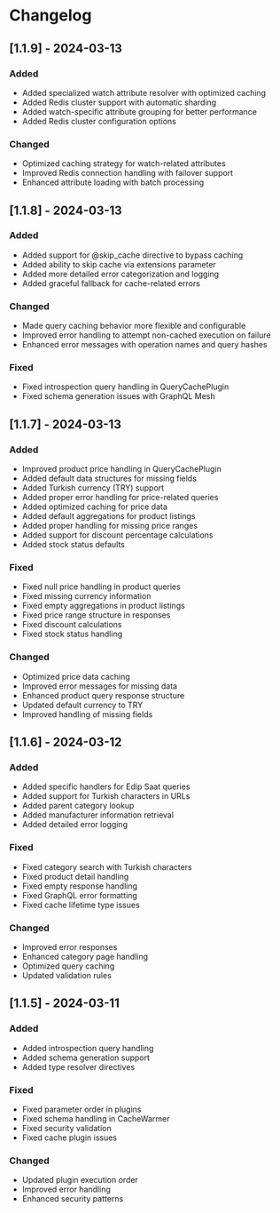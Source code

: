 # Changelog

## [1.1.9] - 2024-03-13

### Added
- Added specialized watch attribute resolver with optimized caching
- Added Redis cluster support with automatic sharding
- Added watch-specific attribute grouping for better performance
- Added Redis cluster configuration options

### Changed
- Optimized caching strategy for watch-related attributes
- Improved Redis connection handling with failover support
- Enhanced attribute loading with batch processing

## [1.1.8] - 2024-03-13

### Added
- Added support for @skip_cache directive to bypass caching
- Added ability to skip cache via extensions parameter
- Added more detailed error categorization and logging
- Added graceful fallback for cache-related errors

### Changed
- Made query caching behavior more flexible and configurable
- Improved error handling to attempt non-cached execution on failure
- Enhanced error messages with operation names and query hashes

### Fixed
- Fixed introspection query handling in QueryCachePlugin
- Fixed schema generation issues with GraphQL Mesh

## [1.1.7] - 2024-03-13

### Added
- Improved product price handling in QueryCachePlugin
- Added default data structures for missing fields
- Added Turkish currency (TRY) support
- Added proper error handling for price-related queries
- Added optimized caching for price data
- Added default aggregations for product listings
- Added proper handling for missing price ranges
- Added support for discount percentage calculations
- Added stock status defaults

### Fixed
- Fixed null price handling in product queries
- Fixed missing currency information
- Fixed empty aggregations in product listings
- Fixed price range structure in responses
- Fixed discount calculations
- Fixed stock status handling

### Changed
- Optimized price data caching
- Improved error messages for missing data
- Enhanced product query response structure
- Updated default currency to TRY
- Improved handling of missing fields

## [1.1.6] - 2024-03-12

### Added
- Added specific handlers for Edip Saat queries
- Added support for Turkish characters in URLs
- Added parent category lookup
- Added manufacturer information retrieval
- Added detailed error logging

### Fixed
- Fixed category search with Turkish characters
- Fixed product detail handling
- Fixed empty response handling
- Fixed GraphQL error formatting
- Fixed cache lifetime type issues

### Changed
- Improved error responses
- Enhanced category page handling
- Optimized query caching
- Updated validation rules

## [1.1.5] - 2024-03-11

### Added
- Added introspection query handling
- Added schema generation support
- Added type resolver directives

### Fixed
- Fixed parameter order in plugins
- Fixed schema handling in CacheWarmer
- Fixed security validation
- Fixed cache plugin issues

### Changed
- Updated plugin execution order
- Improved error handling
- Enhanced security patterns
